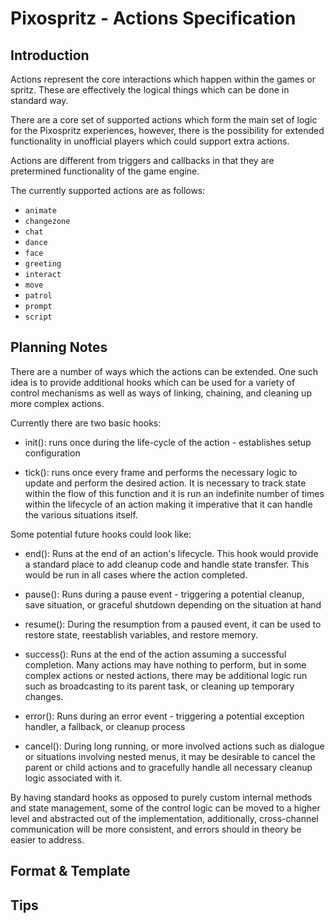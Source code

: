 # Pixospritz - Actions Specification

## Introduction
Actions represent the core interactions which happen within the games or spritz. These are effectively the logical things which can be done in standard way.

There are a core set of supported actions which form the main set of logic for the Pixospritz experiences, however, there is the possibility for extended functionality in unofficial players which could support extra actions.

Actions are different from triggers and callbacks in that they are pretermined functionality of the game engine.

The currently supported actions are as follows:

- `animate`
- `changezone`
- `chat`
- `dance`
- `face`
- `greeting`
- `interact`
- `move`
- `patrol`
- `prompt`
- `script`

## Planning Notes

There are a number of ways which the actions can be extended. One such idea is to provide additional hooks which can be used for a variety of control mechanisms as well as ways of linking, chaining, and cleaning up more complex actions.

Currently there are two basic hooks:
- init(): runs once during the life-cycle of the action - establishes setup configuration

- tick(): runs once every frame and performs the necessary logic to update and perform the desired action. It is necessary to track state within the flow of this function and it is run an indefinite number of times within the lifecycle of an action making it imperative that it can handle the various situations itself.

Some potential future hooks could look like:

- end(): Runs at the end of an action's lifecycle. This hook would provide a standard place to add cleanup code and handle state transfer. This would be run in all cases where the action completed.

- pause(): Runs during a pause event - triggering a potential cleanup, save situation, or graceful shutdown depending on the situation at hand

- resume(): During the resumption from a paused event, it can be used to restore state, reestablish variables, and restore memory.

- success(): Runs at the end of the action assuming a successful completion. Many actions may have nothing to perform, but in some complex actions or nested actions, there may be additional logic run such as broadcasting to its parent task, or cleaning up temporary changes.

- error(): Runs during an error event - triggering a potential exception handler, a fallback, or cleanup process

- cancel(): During long running, or more involved actions such as dialogue or situations involving nested menus, it may be desirable to cancel the parent or child actions and to gracefully handle all necessary cleanup logic associated with it.

By having standard hooks as opposed to purely custom internal methods and state management, some of the control logic can be moved to a higher level and abstracted out of the implementation, additionally, cross-channel communication will be more consistent, and errors should in theory be easier to address.

## Format & Template

## Tips